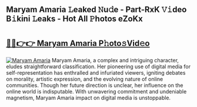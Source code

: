 ## Maryam Amaria 𝙻eaked 𝙽u𝚍e - Part-RxK 𝚅𝚒deo B𝚒kini 𝙻eaks - Hot All 𝙿hotos eZoKx

# <h2><a href="http://ld65ya.urlbe.top/?page=Maryam+Amaria">🔗🔗👉👉 Maryam Amaria P𝚑oto𝚜Vid𝚎o</a></h2>

[![Maryam Amaria](https://i.imgur.com/eBuTRDB.gif)](http://ld65ya.urlbe.top/?page=Maryam+Amaria)
Maryam Amaria, a complex and intriguing character, eludes straightforward classification. Her pioneering use of digital media for self-representation has enthralled and infuriated viewers, igniting debates on morality, artistic expression, and the evolving nature of online communities. Though her future direction is unclear, her influence on the online world is indisputable. With unwavering commitment and undeniable magnetism, Maryam Amaria impact on digital media is unstoppable.
